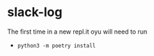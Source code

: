 # slack-log

The first time in a new repl.it oyu will need to run
- ```python3 -m poetry install```


